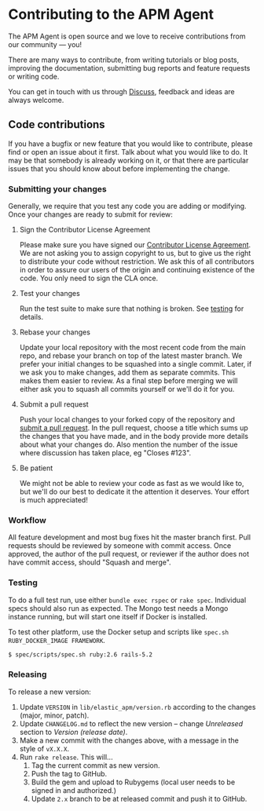 # Contributing to the APM Agent

The APM Agent is open source and we love to receive contributions from our community — you!

There are many ways to contribute,
from writing tutorials or blog posts,
improving the documentation,
submitting bug reports and feature requests or writing code.

You can get in touch with us through [Discuss](https://discuss.elastic.co/c/apm),
feedback and ideas are always welcome.

## Code contributions

If you have a bugfix or new feature that you would like to contribute,
please find or open an issue about it first.
Talk about what you would like to do.
It may be that somebody is already working on it,
or that there are particular issues that you should know about before implementing the change.

### Submitting your changes

Generally, we require that you test any code you are adding or modifying.
Once your changes are ready to submit for review:

1. Sign the Contributor License Agreement

    Please make sure you have signed our [Contributor License Agreement](https://www.elastic.co/contributor-agreement/).
    We are not asking you to assign copyright to us,
    but to give us the right to distribute your code without restriction.
    We ask this of all contributors in order to assure our users of the origin and continuing existence of the code.
    You only need to sign the CLA once.

2. Test your changes

    Run the test suite to make sure that nothing is broken.
    See [testing](#testing) for details.

3. Rebase your changes

    Update your local repository with the most recent code from the main repo,
    and rebase your branch on top of the latest master branch.
    We prefer your initial changes to be squashed into a single commit.
    Later,
    if we ask you to make changes,
    add them as separate commits.
    This makes them easier to review.
    As a final step before merging we will either ask you to squash all commits yourself or we'll do it for you.

4. Submit a pull request

    Push your local changes to your forked copy of the repository and [submit a pull request](https://help.github.com/articles/using-pull-requests).
    In the pull request,
    choose a title which sums up the changes that you have made,
    and in the body provide more details about what your changes do.
    Also mention the number of the issue where discussion has taken place,
    eg "Closes #123".

5. Be patient

    We might not be able to review your code as fast as we would like to,
    but we'll do our best to dedicate it the attention it deserves.
    Your effort is much appreciated!

### Workflow

All feature development and most bug fixes hit the master branch first.
Pull requests should be reviewed by someone with commit access.
Once approved, the author of the pull request,
or reviewer if the author does not have commit access,
should "Squash and merge".

### Testing

To do a full test run, use either `bundle exec rspec` or `rake spec`. Individual specs should also run as expected. The Mongo test needs a Mongo instance running, but will start one itself if Docker is installed.

To test other platform, use the Docker setup and scripts like `spec.sh RUBY_DOCKER_IMAGE FRAMEWORK`.

```sh
$ spec/scripts/spec.sh ruby:2.6 rails-5.2
```

### Releasing

To release a new version:

1. Update `VERSION` in `lib/elastic_apm/version.rb` according to the changes (major, minor, patch).
2. Update `CHANGELOG.md` to reflect the new version – change _Unreleased_ section to _Version (release date)_.
3. Make a new commit with the changes above, with a message in the style of `vX.X.X`.
4. Run `rake release`. This will...
    1. Tag the current commit as new version.
    2. Push the tag to GitHub.
    3. Build the gem and upload to Rubygems (local user needs to be signed in and authorized.)
    4. Update `2.x` branch to be at released commit and push it to GitHub.
